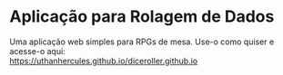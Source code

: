 # Aplicação para Rolagem de Dados

Uma aplicação web simples para RPGs de mesa. Use-o como quiser e acesse-o aqui:  
https://uthanhercules.github.io/diceroller.github.io